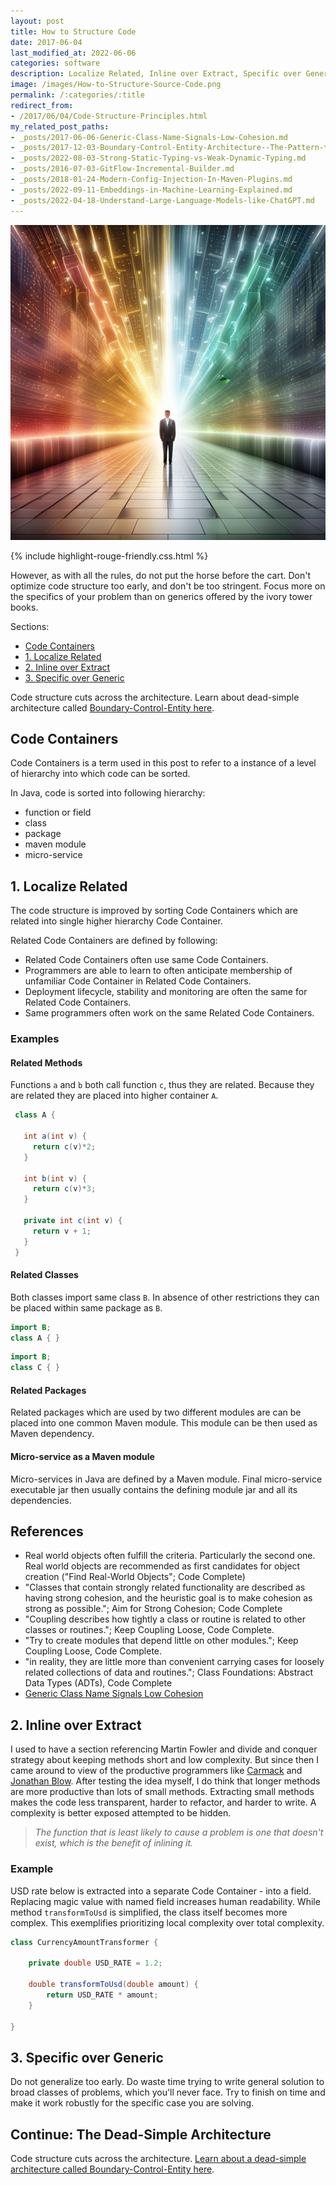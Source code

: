 ```yaml
---
layout: post
title: How to Structure Code
date: 2017-06-04
last_modified_at: 2022-06-06
categories: software
description: Localize Related, Inline over Extract, Specific over Generic. My view partially based on Carmack, Jonathan Blow, and Adam Bien's posts.
image: /images/How-to-Structure-Source-Code.png
permalink: /:categories/:title
redirect_from:
- /2017/06/04/Code-Structure-Principles.html
my_related_post_paths:
- _posts/2017-06-06-Generic-Class-Name-Signals-Low-Cohesion.md
- _posts/2017-12-03-Boundary-Control-Entity-Architecture--The-Pattern-to-Structure-Your-Classes.md
- _posts/2022-08-03-Strong-Static-Typing-vs-Weak-Dynamic-Typing.md
- _posts/2016-07-03-GitFlow-Incremental-Builder.md
- _posts/2018-01-24-Modern-Config-Injection-In-Maven-Plugins.md
- _posts/2022-09-11-Embeddings-in-Machine-Learning-Explained.md
- _posts/2022-04-18-Understand-Large-Language-Models-like-ChatGPT.md
---
```


![How-to-Structure-Source-Code](/images/How-to-Structure-Source-Code.png)


{% include highlight-rouge-friendly.css.html %}

However, as with all the rules, do not put the horse before the cart.
Don't optimize code structure too early, and don't be too stringent.
Focus more on the specifics of your problem than on generics offered by the ivory tower books.

Sections:
- [Code Containers](#code-containers)
- [1. Localize Related](#1-localize-related)
- [2. Inline over Extract](#2-inline-over-extract)
- [3. Specific over Generic](#3-specific-over-generic)

Code structure cuts across the architecture. Learn about dead-simple architecture called [Boundary-Control-Entity here](/software/Boundary-Control-Entity-Architecture-The-Pattern-to-Structure-Your-Classes).

## Code Containers
Code Containers is a term used in this post to refer to a instance of a level of hierarchy into which code can be sorted.

In Java, code is sorted into following hierarchy:
- function or field
- class
- package
- maven module
- micro-service


## 1. Localize Related

The code structure is improved by sorting Code Containers which are related into single higher hierarchy Code Container.


Related Code Containers are defined by following:
- Related Code Containers often use same Code Containers.
- Programmers are able to learn to often anticipate membership of unfamiliar Code Container in Related Code Containers.
- Deployment lifecycle, stability and monitoring are often the same for Related Code Containers.
- Same programmers often work on the same Related Code Containers.

### Examples

#### Related Methods
Functions ```a``` and ```b``` both call function ```c```, thus they are related. Because they are related they are placed into higher container ```A```.

```java
 class A {
   
   int a(int v) {
     return c(v)*2;
   }
   
   int b(int v) {
     return c(v)*3;
   }
   
   private int c(int v) {
     return v + 1;
   }
 }
```

#### Related Classes

Both classes import same class ```B```. In absence of other restrictions they can be placed within same package as ```B```. 
```java
import B;
class A { }
```

```java
import B;
class C { }

```

#### Related Packages
Related packages which are used by two different modules are can be placed into one common Maven module. This module can be then used as Maven dependency. 

#### Micro-service as a Maven module
Micro-services in Java are defined by a Maven module. Final micro-service executable jar then usually contains the defining module jar and all its dependencies.
 
## References
- Real world objects often fulfill the criteria. Particularly the second one. Real world objects are recommended as first candidates for object creation ("Find Real-World Objects"; Code Complete)
- "Classes that contain strongly related functionality are described as having strong cohesion, and the heuristic goal is to make cohesion as strong as possible."; Aim for Strong Cohesion; Code Complete
- "Coupling describes how tightly a class or routine is related to other classes or routines."; Keep Coupling Loose, Code Complete.
- "Try to create modules that depend little on other modules."; Keep Coupling Loose, Code Complete.
- "in reality, they are little more than convenient carrying cases for loosely related collections of data and routines."; Class Foundations: Abstract Data Types (ADTs), Code Complete
- [Generic Class Name Signals Low Cohesion](https://vackosar.github.io/2017/06/06/Generic-Class-Name-Signals-Low-Cohesion.html)

## 2. Inline over Extract

I used to have a section referencing Martin Fowler and divide and conquer strategy about keeping methods short and low complexity.
But since then I came around to view of the productive programmers like [Carmack](http://number-none.com/blow/john_carmack_on_inlined_code.html) and [Jonathan Blow](https://youtu.be/JjDsP5n2kSM). 
After testing the idea myself, I do think that longer methods are more productive than lots of small methods.
Extracting small methods makes the code less transparent, harder to refactor, and harder to write.
A complexity is better exposed attempted to be hidden.

<blockquote class="blockquote" style="font-style: italic">
The function that is least likely to cause a problem is one that doesn't exist, which is the benefit of inlining it.
</blockquote>

### Example
USD rate below is extracted into a separate Code Container - into a field. Replacing magic value with named field increases human readability.
While method ```transformToUsd``` is simplified, the class itself becomes more complex. This exemplifies prioritizing local complexity over total complexity. 
```java
class CurrencyAmountTransformer {
    
    private double USD_RATE = 1.2;
    
    double transformToUsd(double amount) {
        return USD_RATE * amount;
    }
    
}
```

## 3. Specific over Generic
Do not generalize too early.
Do waste time trying to write general solution to broad classes of problems, which you'll never face.
Try to finish on time and make it work robustly for the specific case you are solving.


## Continue: The Dead-Simple Architecture
Code structure cuts across the architecture. [Learn about a dead-simple architecture called Boundary-Control-Entity here](/software/Boundary-Control-Entity-Architecture-The-Pattern-to-Structure-Your-Classes).
